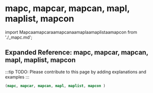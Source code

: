 # mapc, mapcar, mapcan, mapl, maplist, mapcon

import Mapcaamapcaraamapcanaamaplaamaplistaamapcon from './_mapc.md';

<Mapcaamapcaraamapcanaamaplaamaplistaamapcon />

## Expanded Reference: mapc, mapcar, mapcan, mapl, maplist, mapcon

:::tip
TODO: Please contribute to this page by adding explanations and examples
:::

```lisp
(mapc, mapcar, mapcan, mapl, maplist, mapcon )
```
